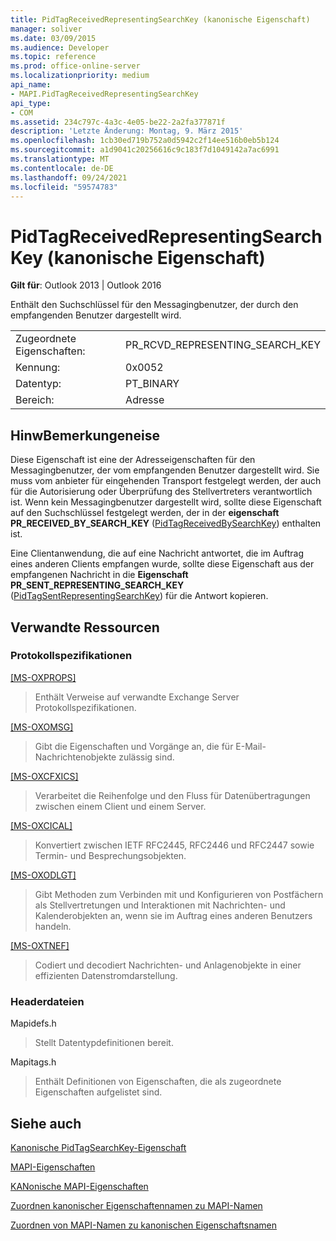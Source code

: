 ```yaml
---
title: PidTagReceivedRepresentingSearchKey (kanonische Eigenschaft)
manager: soliver
ms.date: 03/09/2015
ms.audience: Developer
ms.topic: reference
ms.prod: office-online-server
ms.localizationpriority: medium
api_name:
- MAPI.PidTagReceivedRepresentingSearchKey
api_type:
- COM
ms.assetid: 234c797c-4a3c-4e05-be22-2a2fa377871f
description: 'Letzte Änderung: Montag, 9. März 2015'
ms.openlocfilehash: 1cb30ed719b752a0d5942c2f14ee516b0eb5b124
ms.sourcegitcommit: a1d9041c20256616c9c183f7d1049142a7ac6991
ms.translationtype: MT
ms.contentlocale: de-DE
ms.lasthandoff: 09/24/2021
ms.locfileid: "59574783"
---
```

# <a name="pidtagreceivedrepresentingsearchkey-canonical-property"></a>PidTagReceivedRepresentingSearchKey (kanonische Eigenschaft)

  
  
**Gilt für**: Outlook 2013 | Outlook 2016 
  
Enthält den Suchschlüssel für den Messagingbenutzer, der durch den empfangenden Benutzer dargestellt wird.
  
|||
|:-----|:-----|
|Zugeordnete Eigenschaften:  <br/> |PR_RCVD_REPRESENTING_SEARCH_KEY  <br/> |
|Kennung:  <br/> |0x0052  <br/> |
|Datentyp:  <br/> |PT_BINARY  <br/> |
|Bereich:  <br/> |Adresse  <br/> |
   
## <a name="remarks"></a>HinwBemerkungeneise

Diese Eigenschaft ist eine der Adresseigenschaften für den Messagingbenutzer, der vom empfangenden Benutzer dargestellt wird. Sie muss vom anbieter für eingehenden Transport festgelegt werden, der auch für die Autorisierung oder Überprüfung des Stellvertreters verantwortlich ist. Wenn kein Messagingbenutzer dargestellt wird, sollte diese Eigenschaft auf den Suchschlüssel festgelegt werden, der in der **eigenschaft PR_RECEIVED_BY_SEARCH_KEY** ([PidTagReceivedBySearchKey](pidtagreceivedbysearchkey-canonical-property.md)) enthalten ist.
  
Eine Clientanwendung, die auf eine Nachricht antwortet, die im Auftrag eines anderen Clients empfangen wurde, sollte diese Eigenschaft aus der empfangenen Nachricht in die **Eigenschaft PR_SENT_REPRESENTING_SEARCH_KEY** ([PidTagSentRepresentingSearchKey](pidtagsentrepresentingsearchkey-canonical-property.md)) für die Antwort kopieren.
  
## <a name="related-resources"></a>Verwandte Ressourcen

### <a name="protocol-specifications"></a>Protokollspezifikationen

[[MS-OXPROPS]](https://msdn.microsoft.com/library/f6ab1613-aefe-447d-a49c-18217230b148%28Office.15%29.aspx)
  
> Enthält Verweise auf verwandte Exchange Server Protokollspezifikationen.
    
[[MS-OXOMSG]](https://msdn.microsoft.com/library/daa9120f-f325-4afb-a738-28f91049ab3c%28Office.15%29.aspx)
  
> Gibt die Eigenschaften und Vorgänge an, die für E-Mail-Nachrichtenobjekte zulässig sind.
    
[[MS-OXCFXICS]](https://msdn.microsoft.com/library/b9752f3d-d50d-44b8-9e6b-608a117c8532%28Office.15%29.aspx)
  
> Verarbeitet die Reihenfolge und den Fluss für Datenübertragungen zwischen einem Client und einem Server.
    
[[MS-OXCICAL]](https://msdn.microsoft.com/library/a685a040-5b69-4c84-b084-795113fb4012%28Office.15%29.aspx)
  
> Konvertiert zwischen IETF RFC2445, RFC2446 und RFC2447 sowie Termin- und Besprechungsobjekten.
    
[[MS-OXODLGT]](https://msdn.microsoft.com/library/01a89b11-9c43-4c40-b147-8f6a1ef5a44f%28Office.15%29.aspx)
  
> Gibt Methoden zum Verbinden mit und Konfigurieren von Postfächern als Stellvertretungen und Interaktionen mit Nachrichten- und Kalenderobjekten an, wenn sie im Auftrag eines anderen Benutzers handeln.
    
[[MS-OXTNEF]](https://msdn.microsoft.com/library/1f0544d7-30b7-4194-b58f-adc82f3763bb%28Office.15%29.aspx)
  
> Codiert und decodiert Nachrichten- und Anlagenobjekte in einer effizienten Datenstromdarstellung.
    
### <a name="header-files"></a>Headerdateien

Mapidefs.h
  
> Stellt Datentypdefinitionen bereit.
    
Mapitags.h
  
> Enthält Definitionen von Eigenschaften, die als zugeordnete Eigenschaften aufgelistet sind.
    
## <a name="see-also"></a>Siehe auch



[Kanonische PidTagSearchKey-Eigenschaft](pidtagsearchkey-canonical-property.md)


[MAPI-Eigenschaften](mapi-properties.md)
  
[KANonische MAPI-Eigenschaften](mapi-canonical-properties.md)
  
[Zuordnen kanonischer Eigenschaftennamen zu MAPI-Namen](mapping-canonical-property-names-to-mapi-names.md)
  
[Zuordnen von MAPI-Namen zu kanonischen Eigenschaftsnamen](mapping-mapi-names-to-canonical-property-names.md)

